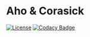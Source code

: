 # Aho & Corasick

[![License](https://img.shields.io/badge/License-MIT-yellow.svg)](https://github.com/be-next/Aho_Coratchick/blob/main/LICENSE)
[![Codacy Badge](https://app.codacy.com/project/badge/Grade/039887e3c4824f67af003c3797f5785d)](https://www.codacy.com/gh/be-next/Aho-Corasick/dashboard?utm_source=github.com&amp;utm_medium=referral&amp;utm_content=be-next/Aho-Corasick&amp;utm_campaign=Badge_Grade)
